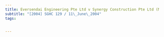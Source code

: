 ```yaml
---
title: Eversendai Engineering Pte Ltd v Synergy Construction Pte Ltd (Ministry of Education, Third 
subtitle: "[2004] SGHC 129 / 11\_June\_2004"
tags:


---
```


